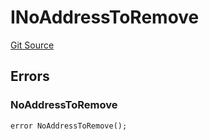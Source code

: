 # INoAddressToRemove
[Git Source](https://github.com/thrackle-io/tron/blob/570e509b7dae1b89ffe858956bb3df9bbac2510a/src/common/IErrors.sol)


## Errors
### NoAddressToRemove

```solidity
error NoAddressToRemove();
```

